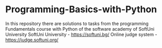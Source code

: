 # Programming-Basics-with-Python
In this repository there are solutions to tasks from the programming Fundamentals course with Python of the software academy of SoftUni University
SoftUni University - https://softuni.bg/
Online judge system - https://judge.softuni.org/
